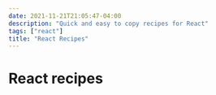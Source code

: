 ```yaml
---
date: 2021-11-21T21:05:47-04:00
description: "Quick and easy to copy recipes for React"
tags: ["react"]
title: "React Recipes"
---
```


# React recipes
